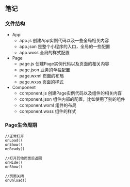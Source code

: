 ## 笔记

### 文件结构 

- App 
  - app.js 创建App实例代码以及一些全局相关内容
  - app.json 是整个小程序的入口，全局的一些配置
  - app.wxss 全局的样式配置
- Page 
  - page.js 创建Page实例代码以及页面的相关内容
  - page.json 业务的单独配置
  - page.wxml 页面的布局
  - page.wxss 页面的样式
- Component
  - component.js  创建Page实例代码以及组件的相关内容
  - component.json 组件内部的配置，比如使用了别的组件
  - component.wxml 组件的布局
  - component.wxss 组件的样式

### Page生命周期
```
//正常打开
onLoad() 
onShow()
onReady()

//打开其他页面后返回
onHide() 
onShow()

//页面关闭
onUnload()
```
